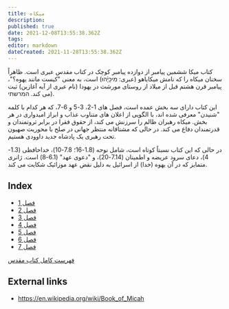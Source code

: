```yaml
---
title: ميکاه
description: 
published: true
date: 2021-12-08T13:55:38.362Z
tags: 
editor: markdown
dateCreated: 2021-11-28T13:55:38.362Z
---
```


کتاب میکا ششمین پیامبر از دوازده پیامبر کوچک در کتاب مقدس عبری است. ظاهراً سخنان میکاه را که نامش میکایاهو (عبری: מִיכָיָ֫הוּ) است، به معنی "کیست مانند یهوه؟"، پیامبر قرن هشتم قبل از میلاد از روستای مورشث در یهودا (نام عبری از آیه آغازین) ثبت می کند. המרשתי). 

این کتاب دارای سه بخش عمده است، فصل های 1-2، 3-5 و 6-7، که هر کدام با کلمه "شنیدن" معرفی شده اند، با الگویی از اعلان های متناوب عذاب و ابراز امیدواری در هر بخش. میکاه رهبران ظالم را سرزنش می کند، از حقوق فقرا در برابر ثروتمندان و قدرتمندان دفاع می کند. در حالی که مشتاقانه منتظر جهانی در صلح با محوریت صهیون تحت رهبری یک پادشاه جدید داوودی هستیم.

در حالی که این کتاب نسبتاً کوتاه است، شامل نوحه (1.8-16؛ 7.8-10)، خداحافظی (1.3-4)، دعای سرود عریضه و اطمینان (7.14-20)، و "دعوی عهد" (6.1-8) است. ژانری متمایز که در آن یهوه (خدا) از اسرائیل به دلیل نقض عهد موزائیک شکایت می کند. 

## Index

- [فصل 1](/fa/Bible/Micah/1)
- [فصل 2](/fa/Bible/Micah/2)
- [فصل 3](/fa/Bible/Micah/3)
- [فصل 4](/fa/Bible/Micah/4)
- [فصل 5](/fa/Bible/Micah/5)
- [فصل 6](/fa/Bible/Micah/6)
- [فصل 7](/fa/Bible/Micah/7)


[فهرست کامل کتاب مقدس](/fa/index/bible)


## External links

- https://en.wikipedia.org/wiki/Book_of_Micah